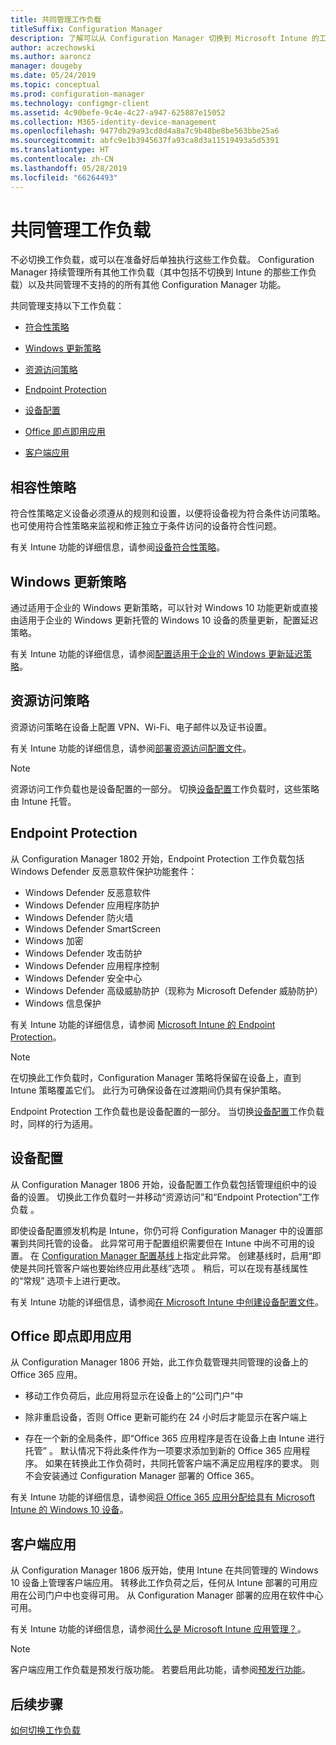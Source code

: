 ```yaml
---
title: 共同管理工作负载
titleSuffix: Configuration Manager
description: 了解可以从 Configuration Manager 切换到 Microsoft Intune 的工作负载。
author: aczechowski
ms.author: aaroncz
manager: dougeby
ms.date: 05/24/2019
ms.topic: conceptual
ms.prod: configuration-manager
ms.technology: configmgr-client
ms.assetid: 4c90befe-9c4e-4c27-a947-625887e15052
ms.collection: M365-identity-device-management
ms.openlocfilehash: 9477db29a93cd8d4a8a7c9b48be8be563bbe25a6
ms.sourcegitcommit: abfc9e1b3945637fa93ca8d3a11519493a5d5391
ms.translationtype: HT
ms.contentlocale: zh-CN
ms.lasthandoff: 05/28/2019
ms.locfileid: "66264493"
---
```

# <a name="co-management-workloads"></a>共同管理工作负载

不必切换工作负载，或可以在准备好后单独执行这些工作负载。 Configuration Manager 持续管理所有其他工作负载（其中包括不切换到 Intune 的那些工作负载）以及共同管理不支持的的所有其他 Configuration Manager 功能。

共同管理支持以下工作负载：

- [符合性策略](#compliance-policies)  

- [Windows 更新策略](#windows-update-policies)  

- [资源访问策略](#resource-access-policies)  

- [Endpoint Protection](#endpoint-protection)  

- [设备配置](#device-configuration)  

- [Office 即点即用应用](#office-click-to-run-apps)  

- [客户端应用](#client-apps)  


## <a name="compliance-policies"></a>相容性策略

符合性策略定义设备必须遵从的规则和设置，以便将设备视为符合条件访问策略。 也可使用符合性策略来监视和修正独立于条件访问的设备符合性问题。

有关 Intune 功能的详细信息，请参阅[设备符合性策略](https://docs.microsoft.com/intune/device-compliance-get-started)。  


## <a name="windows-update-policies"></a>Windows 更新策略

通过适用于企业的 Windows 更新策略，可以针对 Windows 10 功能更新或直接由适用于企业的 Windows 更新托管的 Windows 10 设备的质量更新，配置延迟策略。

有关 Intune 功能的详细信息，请参阅[配置适用于企业的 Windows 更新延迟策略](https://docs.microsoft.com/intune/windows-update-for-business-configure)。  


## <a name="resource-access-policies"></a>资源访问策略

资源访问策略在设备上配置 VPN、Wi-Fi、电子邮件以及证书设置。

有关 Intune 功能的详细信息，请参阅[部署资源访问配置文件](https://docs.microsoft.com/intune/device-profiles)。

> [!Note]  
> 资源访问工作负载也是设备配置的一部分。 切换[设备配置](#device-configuration)工作负载时，这些策略由 Intune 托管。


## <a name="endpoint-protection"></a>Endpoint Protection

<!--1357365-->

从 Configuration Manager 1802 开始，Endpoint Protection 工作负载包括 Windows Defender 反恶意软件保护功能套件：

- Windows Defender 反恶意软件
- Windows Defender 应用程序防护  
- Windows Defender 防火墙  
- Windows Defender SmartScreen  
- Windows 加密  
- Windows Defender 攻击防护  
- Windows Defender 应用程序控制  
- Windows Defender 安全中心  
- Windows Defender 高级威胁防护（现称为 Microsoft Defender 威胁防护）
- Windows 信息保护  

有关 Intune 功能的详细信息，请参阅 [Microsoft Intune 的 Endpoint Protection](https://docs.microsoft.com/intune/endpoint-protection-windows-10)。

> [!Note]  
> 在切换此工作负载时，Configuration Manager 策略将保留在设备上，直到 Intune 策略覆盖它们。 此行为可确保设备在过渡期间仍具有保护策略。
>
> Endpoint Protection 工作负载也是设备配置的一部分。 当切换[设备配置](#device-configuration)工作负载时，同样的行为适用。<!-- SCCMDocs.nl-nl issue #4 -->


## <a name="device-configuration"></a>设备配置

<!--1357903-->

从 Configuration Manager 1806 开始，设备配置工作负载包括管理组织中的设备的设置。 切换此工作负载时一并移动“资源访问”和“Endpoint Protection”工作负载   。

即使设备配置颁发机构是 Intune，你仍可将 Configuration Manager 中的设置部署到共同托管的设备。 此异常可用于配置组织需要但在 Intune 中尚不可用的设置。 在 [Configuration Manager 配置基线](/sccm/compliance/deploy-use/create-configuration-baselines)上指定此异常。 创建基线时，启用“即使是共同托管客户端也要始终应用此基线”选项  。 稍后，可以在现有基线属性的“常规”  选项卡上进行更改。  

有关 Intune 功能的详细信息，请参阅[在 Microsoft Intune 中创建设备配置文件](https://docs.microsoft.com/intune/device-profile-create)。  


## <a name="office-click-to-run-apps"></a>Office 即点即用应用

<!--1357841-->

从 Configuration Manager 1806 开始，此工作负载管理共同管理的设备上的 Office 365 应用。

- 移动工作负荷后，此应用将显示在设备上的“公司门户”中   

- 除非重启设备，否则 Office 更新可能约在 24 小时后才能显示在客户端上  

- 存在一个新的全局条件，即“Office 365 应用程序是否在设备上由 Intune 进行托管”  。 默认情况下将此条件作为一项要求添加到新的 Office 365 应用程序。 如果在转换此工作负荷时，共同托管客户端不满足应用程序的要求。 则不会安装通过 Configuration Manager 部署的 Office 365。  

有关 Intune 功能的详细信息，请参阅[将 Office 365 应用分配给具有 Microsoft Intune 的 Windows 10 设备](https://docs.microsoft.com/intune/apps-add-office365)。


## <a name="client-apps"></a>客户端应用

<!--1357892-->

从 Configuration Manager 1806 版开始，使用 Intune 在共同管理的 Windows 10 设备上管理客户端应用。 转移此工作负荷之后，任何从 Intune 部署的可用应用在公司门户中也变得可用。 从 Configuration Manager 部署的应用在软件中心可用。

有关 Intune 功能的详细信息，请参阅[什么是 Microsoft Intune 应用管理？](https://docs.microsoft.com/intune/app-management)。

> [!Note]  
> 客户端应用工作负载是预发行版功能。 若要启用此功能，请参阅[预发行功能](/sccm/core/servers/manage/pre-release-features)。  


## <a name="next-steps"></a>后续步骤

[如何切换工作负载](/sccm/comanage/how-to-switch-workloads)  
